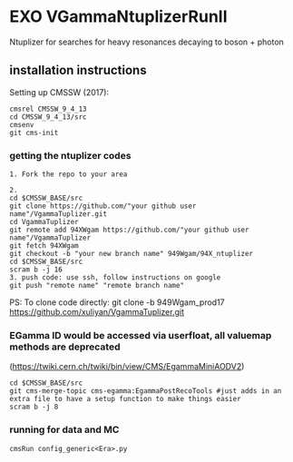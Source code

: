 # EXO VGammaNtuplizerRunII

Ntuplizer for searches for heavy resonances decaying to boson + photon

## installation instructions

Setting up CMSSW (2017):

```
cmsrel CMSSW_9_4_13
cd CMSSW_9_4_13/src
cmsenv
git cms-init
```

### getting the ntuplizer codes
```
1. Fork the repo to your area

2. 
cd $CMSSW_BASE/src
git clone https://github.com/"your github user name"/VgammaTuplizer.git
cd VgammaTuplizer
git remote add 94XWgam https://github.com/"your github user name"/VgammaTuplizer
git fetch 94XWgam
git checkout -b "your new branch name" 949Wgam/94X_ntuplizer
cd $CMSSW_BASE/src
scram b -j 16
3. push code: use ssh, follow instructions on google
git push "remote name" "remote branch name"
```

PS: To clone code directly: git clone -b 949Wgam_prod17 https://github.com/xuliyan/VgammaTuplizer.git

### EGamma ID would be accessed via userfloat, all valuemap methods are deprecated
(https://twiki.cern.ch/twiki/bin/view/CMS/EgammaMiniAODV2)
```
cd $CMSSW_BASE/src
git cms-merge-topic cms-egamma:EgammaPostRecoTools #just adds in an extra file to have a setup function to make things easier
scram b -j 8
```


### running for data and MC

```
cmsRun config_generic<Era>.py 

```
